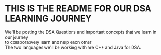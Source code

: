 # THIS IS THE README FOR OUR DSA LEARNING JOURNEY

We'll be posting the DSA Questions and important concepts that we learn in our journey <br>to collaboratively learn and help each other
<br>
The two languages we'll be working with are C++ and Java for DSA.

